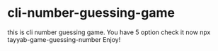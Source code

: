 # cli-number-guessing-game
this is cli number guessing game. You have 5 option 
check it now 
npx tayyab-game-guessing-number
Enjoy!
